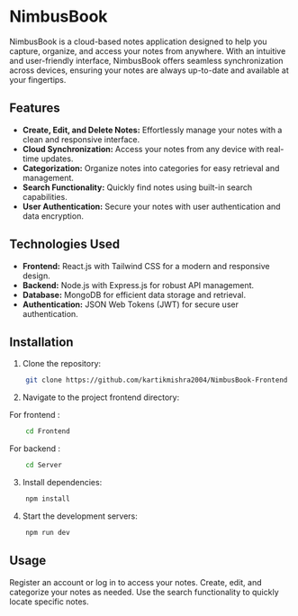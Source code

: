 # NimbusBook

NimbusBook is a cloud-based notes application designed to help you capture, organize, and access your notes from anywhere. With an intuitive and user-friendly interface, NimbusBook offers seamless synchronization across devices, ensuring your notes are always up-to-date and available at your fingertips.

## Features

- **Create, Edit, and Delete Notes:** Effortlessly manage your notes with a clean and responsive interface.
- **Cloud Synchronization:** Access your notes from any device with real-time updates.
- **Categorization:** Organize notes into categories for easy retrieval and management.
- **Search Functionality:** Quickly find notes using built-in search capabilities.
- **User Authentication:** Secure your notes with user authentication and data encryption.

## Technologies Used

- **Frontend:** React.js with Tailwind CSS for a modern and responsive design.
- **Backend:** Node.js with Express.js for robust API management.
- **Database:** MongoDB for efficient data storage and retrieval.
- **Authentication:** JSON Web Tokens (JWT) for secure user authentication.

## Installation

1. Clone the repository:

```bash
    git clone https://github.com/kartikmishra2004/NimbusBook-Frontend
```

2. Navigate to the project frontend directory:

For frontend :

```bash
    cd Frontend
```

For backend :

```bash
    cd Server
```

3. Install dependencies:

```bash
    npm install
```

4. Start the development servers:

```bash
    npm run dev

```

## Usage

Register an account or log in to access your notes.
Create, edit, and categorize your notes as needed.
Use the search functionality to quickly locate specific notes.
